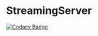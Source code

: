 # StreamingServer
[![Codacy Badge](https://api.codacy.com/project/badge/Grade/9c5dc127effe4048b33ed1718190c299)](https://app.codacy.com/manual/alessiosavi/StreamingServer?utm_source=github.com&utm_medium=referral&utm_content=alessiosavi/StreamingServer&utm_campaign=Badge_Grade_Dashboard)